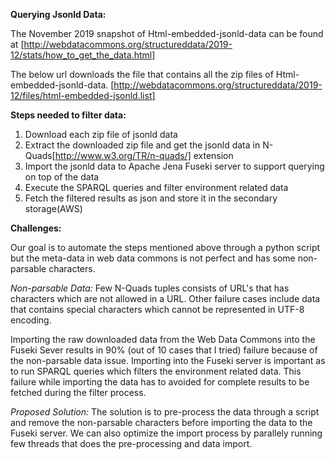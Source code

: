 
**Querying Jsonld Data:**

The November 2019 snapshot of Html-embedded-jsonld-data can be found at [http://webdatacommons.org/structureddata/2019-12/stats/how_to_get_the_data.html]

The below url downloads the file that contains all the zip files of Html-embedded-jsonld-data.
[http://webdatacommons.org/structureddata/2019-12/files/html-embedded-jsonld.list]

**Steps needed to filter data:**

1. Download each zip file of jsonld data
2. Extract the downloaded zip file and get the jsonld data in N-Quads[http://www.w3.org/TR/n-quads/] extension
3. Import the jsonld data to Apache Jena Fuseki server to support querying on top of the data
4. Execute the SPARQL queries and filter environment related data 
5. Fetch the filtered results as json and store it in the secondary storage(AWS)

**Challenges:**

Our goal is to automate the steps mentioned above through a python script but the meta-data in web data
commons is not perfect and has some non-parsable characters.

_Non-parsable Data:_
Few N-Quads tuples consists of URL's that has characters which are not allowed in a URL. Other failure cases include 
 data that contains special characters which cannot be represented in UTF-8 encoding. 
 
Importing the raw downloaded data from the Web Data Commons into the Fuseki Sever results in 90% (out of 10 cases that 
I tried) failure because of the non-parsable data issue. Importing into the Fuseki server is important
as to run SPARQL queries which filters the environment related data. This failure while importing the data
has to avoided for complete results to be fetched during the filter process.

_Proposed Solution:_
The solution is to pre-process the data through a script and remove the non-parsable characters before 
importing the data to the Fuseki server. We can also optimize the import process by parallely running few threads that 
does the pre-processing and data import. 
  

 




